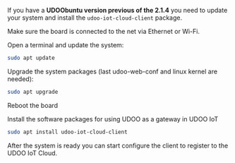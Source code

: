 If you have a **UDOObuntu version previous of the 2.1.4** you need to update your system and install the `udoo-iot-cloud-client` package.

Make sure the board is connected to the net via Ethernet or Wi-Fi.

Open a terminal and update the system:
```bash
sudo apt update
```
Upgrade the system packages (last udoo-web-conf and linux kernel are needed):
```bash
sudo apt upgrade
```
Reboot the board

Install the software packages for using UDOO as a gateway in UDOO IoT
```bash
sudo apt install udoo-iot-cloud-client
```
After the system is ready you can start configure the client to register to the UDOO IoT Cloud.
